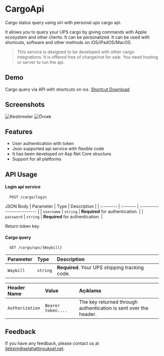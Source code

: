 
# CargoApi
Cargo status query using siri with personal ups cargo api. 

It allows you to query your UPS cargo by giving commands with Apple ecosystem and other clients. It can be personalized. It can be used with shortcuts, software and other methods on iOS/iPadOS/MacOS.

> This service is designed to be developed with other cargo integrations. It is offered free of charge/not for sale. You need hosting or server to run the api.

## Demo
Cargo query via API with shortcuts on ios. 
[Shortcut Download](https://www.icloud.com/iclouddrive/028vN6OofdNaGlFkj_Nn2i7jw#Kargom_Nerede)

## Screenshots

![Kestirmeler](https://depo.selahattinyuksel.net/img/IMG_2686.PNG)
![Örnek](https://depo.selahattinyuksel.net/img/IMG_2687.PNG)
  
  
## Features

- User authentication with token
- Json supported api service with flexible code
- It has been developed on Asp Net Core structure.
- Support for all platforms

  
## API Usage

#### Login api service

```http
  POST /cargo/login
```
JSON Body
| Parameter | Type     | Description                |
| :-------- | :------- | :------------------------- |
| `username` | `string` | **Required** for authentication. |
| `password` | `string` | **Required** for authentication. |

Return token key.

#### Cargo query

```http
  GET /cargo/ups/{Waybill}
```

| Parameter | Type     | Description                       |
| :-------- | :------- | :-------------------------------- |
| `Waybill`      | `string` | **Required**. Your UPS shipping tracking code. |

| Header Name | Value     | Açıklama                       |
| :-------- | :------- | :-------------------------------- |
| `Authorization`      | `Bearer token....` | The key returned through authentication is sent over the header.  |


## Feedback

If you have any feedback, please contact us at iletisim@selahattinyuksel.net.

  
